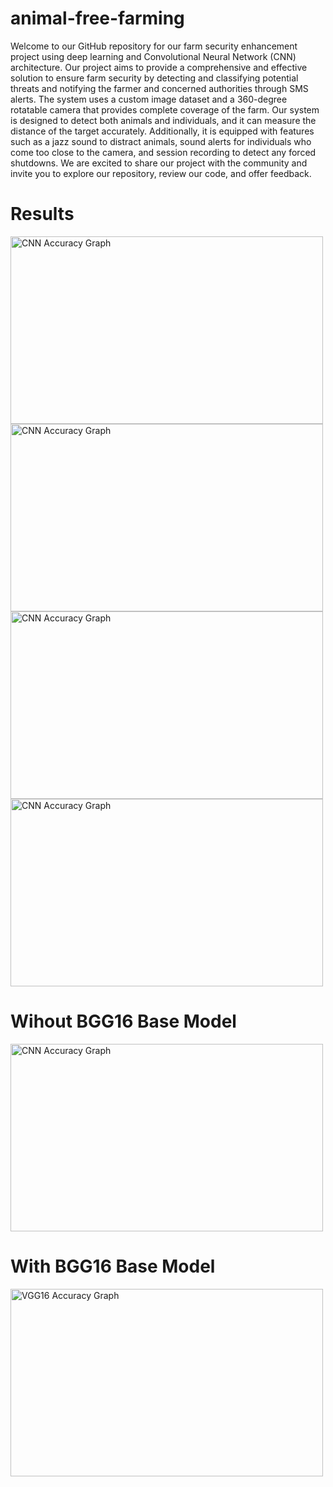 # animal-free-farming

Welcome to our GitHub repository for our farm security enhancement project using deep learning and Convolutional Neural Network (CNN) architecture. Our project aims to provide a comprehensive and effective solution to ensure farm security by detecting and classifying potential threats and notifying the farmer and concerned authorities through SMS alerts. The system uses a custom image dataset and a 360-degree rotatable camera that provides complete coverage of the farm. Our system is designed to detect both animals and individuals, and it can measure the distance of the target accurately. Additionally, it is equipped with features such as a jazz sound to distract animals, sound alerts for individuals who come too close to the camera, and session recording to detect any forced shutdowns. We are excited to share our project with the community and invite you to explore our repository, review our code, and offer feedback.


# Results
<img src="https://github.com/Ibrahim99575/animal-free-farming/blob/main/Picture1.png" alt="CNN Accuracy Graph" width="500" height="300">
<img src="https://github.com/Ibrahim99575/animal-free-farming/blob/main/Picture2.png" alt="CNN Accuracy Graph" width="500" height="300">
<img src="https://github.com/Ibrahim99575/animal-free-farming/blob/main/Picture3.png" alt="CNN Accuracy Graph" width="500" height="300">
<img src="https://github.com/Ibrahim99575/animal-free-farming/blob/main/Picture4.png" alt="CNN Accuracy Graph" width="500" height="300">


# Wihout BGG16 Base Model
<img src="https://github.com/Ibrahim99575/animal-free-farming/blob/main/CNN Accuracy.png" alt="CNN Accuracy Graph" width="500" height="300">

# With BGG16 Base Model
<img src="https://github.com/Ibrahim99575/animal-free-farming/blob/main/VGG16 Accuracy.png" alt="VGG16 Accuracy Graph" width="500" height="300">
